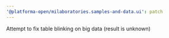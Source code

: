 ```yaml
---
'@platforma-open/milaboratories.samples-and-data.ui': patch
---
```


Attempt to fix table blinking on big data (result is unknown)
